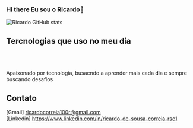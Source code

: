   ### Hi there Eu sou o Ricardo👋  
  
  ![Ricardo GitHub stats](https://github-readme-stats.vercel.app/api?username=ricardodesousa&show_icons=true&theme=radical)
  ## Tercnologias que uso no meu dia
  
  <div style="display: inline_block"><br/>

  </div><br/>
  
Apaixonado por  tecnologia, busacndo a aprender mais cada dia e sempre buscando desafios<br/>

##  Contato   
   [Gmail] ricardocorreia100r@gmail.com <br/>
   [Linkedin] https://www.linkedin.com/in/ricardo-de-sousa-correia-rsc1 
  

